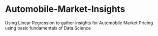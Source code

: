 # Automobile-Market-Insights
Using Linear Regression to gather insights for Automobile Market Pricing using basic fundamentals of Data Science
